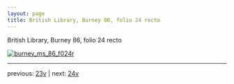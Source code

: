 ```yaml
---
layout: page
title: British Library, Burney 86, folio 24 recto
---
```


British Library, Burney 86, folio 24 recto

[![burney_ms_86_f024r](http://www.homermultitext.org/iipsrv?IIIF=/project/homer/pyramidal/deepzoom/bl/burney86imgs/v1/burney_ms_86_f024r.tif/full/800,/0/default.jpg)](http://www.homermultitext.org/ict2/?urn=urn:cite2:bl:burney86imgs.v1:burney_ms_86_f024r) 

---

previous:  [23v](../23v/) | next: [24v](../24v/)